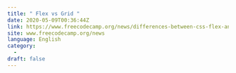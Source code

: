 ```yaml
---
title: " Flex vs Grid "
date: 2020-05-09T00:36:44Z
link: https://www.freecodecamp.org/news/differences-between-css-flex-and-grid/?utm_medium=RSS&utm_source=news.12bit.vn
site: www.freecodecamp.org/news
language: English
category:
  -   
draft: false
---
```


